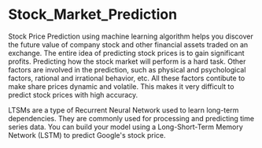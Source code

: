 # Stock_Market_Prediction

Stock Price Prediction using machine learning algorithm helps you discover the future value of company stock and other financial assets traded on an exchange. The entire idea of predicting stock prices is to gain significant profits. Predicting how the stock market will perform is a hard task. Other factors are involved in the prediction, such as physical and psychological factors, rational and irrational behavior, etc. All these factors contibute to make share prices dynamic and volatile. This makes it very difficult to predict stock prices with high accuracy.

LTSMs are a type of Recurrent Neural Network used to learn long-term dependencies. They are commonly used for processing and predicting time series data. You can build your model using a Long-Short-Term Memory Network (LSTM) to predict Google's stock price.
